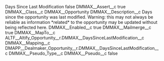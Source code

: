 <?xml version="1.0" encoding="UTF-8"?>
<CustomMetadata xmlns="http://soap.sforce.com/2006/04/metadata" xmlns:xsi="http://www.w3.org/2001/XMLSchema-instance" xmlns:xsd="http://www.w3.org/2001/XMLSchema">
    <label>Days Since Last Modification</label>
    <protected>false</protected>
    <values>
        <field>DMMAX__Assert__c</field>
        <value xsi:type="xsd:boolean">true</value>
    </values>
    <values>
        <field>DMMAX__Class__c</field>
        <value xsi:type="xsd:string">DMMAX__Opportunity</value>
    </values>
    <values>
        <field>DMMAX__Description__c</field>
        <value xsi:type="xsd:string">Days since the opportunity was last modified. Warning: this may not always be reliable as information *related* to the opportunity may be updated without being reflected here.</value>
    </values>
    <values>
        <field>DMMAX__Enabled__c</field>
        <value xsi:type="xsd:boolean">true</value>
    </values>
    <values>
        <field>DMMAX__Mailmerge__c</field>
        <value xsi:type="xsd:boolean">true</value>
    </values>
    <values>
        <field>DMMAX__MapTo__c</field>
        <value xsi:type="xsd:string">ALTF__Altify_Opportunity__r.DMMAX__DaysSinceLastModification__c</value>
    </values>
    <values>
        <field>DMMAX__Mapping__c</field>
        <value xsi:type="xsd:string">DMAPP__Dealmaker_Opportunity__r.DMMAX__DaysSinceLastModification__c</value>
    </values>
    <values>
        <field>DMMAX__Pseudo_Type__c</field>
        <value xsi:nil="true"/>
    </values>
    <values>
        <field>DMMAX__Pseudo__c</field>
        <value xsi:type="xsd:boolean">false</value>
    </values>
</CustomMetadata>
